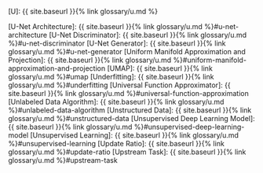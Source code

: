 [U]: {{ site.baseurl }}{% link glossary/u.md %}

[U-Net Architecture]: {{ site.baseurl }}{% link glossary/u.md %}#u-net-architecture
[U-Net Discriminator]: {{ site.baseurl }}{% link glossary/u.md %}#u-net-discriminator
[U-Net Generator]: {{ site.baseurl }}{% link glossary/u.md %}#u-net-generator
[Uniform Manifold Approximation and Projection]: {{ site.baseurl }}{% link glossary/u.md %}#uniform-manifold-approximation-and-projection
[UMAP]: {{ site.baseurl }}{% link glossary/u.md %}#umap
[Underfitting]: {{ site.baseurl }}{% link glossary/u.md %}#underfitting
[Universal Function Approximator]: {{ site.baseurl }}{% link glossary/u.md %}#universal-function-approximation
[Unlabeled Data Algorithm]: {{ site.baseurl }}{% link glossary/u.md %}#unlabeled-data-algorithm
[Unstructured Data]: {{ site.baseurl }}{% link glossary/u.md %}#unstructured-data
[Unsupervised Deep Learning Model]: {{ site.baseurl }}{% link glossary/u.md %}#unsupervised-deep-learning-model
[Unsupervised Learning]: {{ site.baseurl }}{% link glossary/u.md %}#unsupervised-learning
[Update Ratio]: {{ site.baseurl }}{% link glossary/u.md %}#update-ratio
[Upstream Task]: {{ site.baseurl }}{% link glossary/u.md %}#upstream-task
